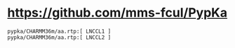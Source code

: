 # https://github.com/mms-fcul/PypKa

```console
pypka/CHARMM36m/aa.rtp:[ LNCCL1 ]
pypka/CHARMM36m/aa.rtp:[ LNCCL2 ]

```
